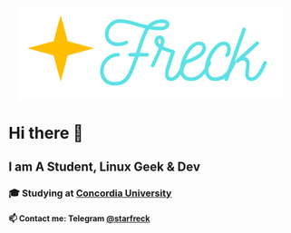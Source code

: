 <span style="display:block;text-align:center">![StarFreck](./logos/StarFreck-logo-transparent.png)</span>
# Hi there 👋
## I am A Student, Linux Geek & Dev
### 🎓 Studying at [Concordia University](https://www.concordia.ca)  
#### 📫 Contact me: Telegram [@starfreck](https://t.me/starfreck)

<!--
**vasuratanpara/vasuratanpara** is a ✨ _special_ ✨ repository because its `README.md` (this file) appears on your GitHub profile.

Here are some ideas to get you started:

- 🔭 I’m currently working on ...
- 🌱 I’m currently learning ...
- 👯 I’m looking to collaborate on ...
- 🤔 I’m looking for help with ...
- 💬 Ask me about ...
- 📫 How to reach me: You can reach me on Telegram @ vasuratanpara
- 😄 Pronouns: ...
- ⚡ Fun fact: ...
-->
 
